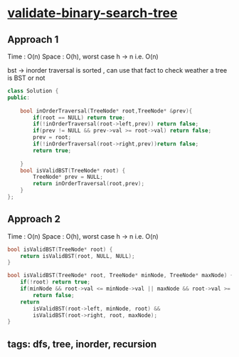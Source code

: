# [validate-binary-search-tree](https://leetcode.com/problems/validate-binary-search-tree)

## Approach 1 

Time : O(n)
Space : O(h), worst case h -> n i.e. O(n)

bst -> inorder traversal is sorted ,
can use that fact to check weather a tree is BST or not

```cpp
class Solution {
public:
    
    bool inOrderTraversal(TreeNode* root,TreeNode* &prev){
        if(root == NULL) return true;
        if(!inOrderTraversal(root->left,prev)) return false;
        if(prev != NULL && prev->val >= root->val) return false;
        prev = root;
        if(!inOrderTraversal(root->right,prev))return false;
        return true;
        
    }
    bool isValidBST(TreeNode* root) {
        TreeNode* prev = NULL;
        return inOrderTraversal(root,prev);
    }
};
```

## Approach 2 

Time : O(n)
Space : O(h), worst case h -> n i.e. O(n)



```cpp
bool isValidBST(TreeNode* root) {
    return isValidBST(root, NULL, NULL);
}

bool isValidBST(TreeNode* root, TreeNode* minNode, TreeNode* maxNode) {
    if(!root) return true;
    if(minNode && root->val <= minNode->val || maxNode && root->val >= maxNode->val)
        return false;
    return 
        isValidBST(root->left, minNode, root) && 
        isValidBST(root->right, root, maxNode);
}
```

## tags: dfs, tree, inorder, recursion